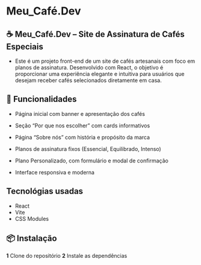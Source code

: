 # Meu_Café.Dev

## ☕️ Meu_Café.Dev – Site de Assinatura de Cafés Especiais

- Este é um projeto front-end de um site de cafés artesanais com foco em planos de assinatura. Desenvolvido com React, o objetivo é proporcionar uma experiência elegante e intuitiva para usuários que desejam receber cafés selecionados diretamente em casa.

## 🚀 Funcionalidades

- Página inicial com banner e apresentação dos cafés

- Seção “Por que nos escolher” com cards informativos

- Página “Sobre nós” com história e propósito da marca

- Planos de assinatura fixos (Essencial, Equilibrado, Intenso)

- Plano Personalizado, com formulário e modal de confirmação

- Interface responsiva e moderna

## Tecnológias usadas

- React
- Vite
- CSS Modules

## 📦 Instalação

**1** Clone do repositório
**2** Instale as dependências
